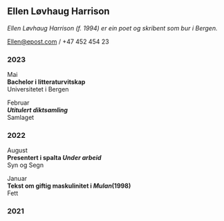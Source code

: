 ## Ellen Løvhaug Harrison

_Ellen Løvhaug Harrison (f. 1994) er ein poet og skribent som bur i Bergen._

Ellen@epost.com / +47 452 454 23

### 2023

Mai  
__Bachelor i litteraturvitskap__  
Universitetet i Bergen 

Februar  
__*Utitulert diktsamling*__  
Samlaget


### 2022

August  
__Presentert i spalta *Under arbeid*__  
Syn og Segn  
  
Januar  
__Tekst om giftig maskulinitet i _Mulan_(1998)__  
Fett  

### 2021
